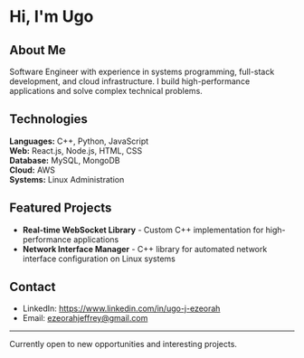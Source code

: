 # Hi, I'm Ugo

## About Me
Software Engineer with experience in systems programming, full-stack development, and cloud infrastructure. I build high-performance applications and solve complex technical problems.

## Technologies
**Languages:** C++, Python, JavaScript  
**Web:** React.js, Node.js, HTML, CSS  
**Database:** MySQL, MongoDB  
**Cloud:** AWS  
**Systems:** Linux Administration  

## Featured Projects
- **Real-time WebSocket Library** - Custom C++ implementation for high-performance applications
- **Network Interface Manager** - C++ library for automated network interface configuration on Linux systems

## Contact
- LinkedIn: https://www.linkedin.com/in/ugo-j-ezeorah
- Email: ezeorahjeffrey@gmail.com

---

Currently open to new opportunities and interesting projects.
